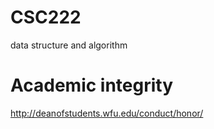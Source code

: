 CSC222
=============================
data structure and algorithm

Academic integrity
=============================

http://deanofstudents.wfu.edu/conduct/honor/